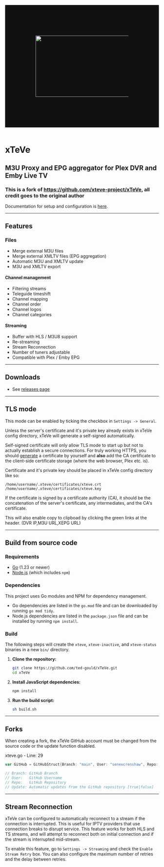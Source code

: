 <div align="center" style="background-color: #111; padding: 100;">
    <a href="https://github.com/ted-gould/xTeVe"><img width="880" height="200" src="html/img/logo_b_880x200.jpg" alt="xTeVe" /></a>
</div>
<br>

# xTeVe

## M3U Proxy and EPG aggregator for Plex DVR and Emby Live TV

### This is a fork of <https://github.com/xteve-project/xTeVe>, all credit goes to the original author

Documentation for setup and configuration is [here](https://github.com/xteve-project/xTeVe-Documentation/blob/main/en/configuration.md).

---

## Features

### Files

* Merge external M3U files
* Merge external XMLTV files (EPG aggregation)
* Automatic M3U and XMLTV update
* M3U and XMLTV export

#### Channel management

* Filtering streams
* Teleguide timeshift
* Channel mapping
* Channel order
* Channel logos
* Channel categories

#### Streaming

* Buffer with HLS / M3U8 support
* Re-streaming
* Stream Reconnection
* Number of tuners adjustable
* Compatible with Plex / Emby EPG

---

## Downloads

* See [releases page](https://github.com/ted-gould/xTeVe/releases)

---

## TLS mode

This mode can be enabled by ticking the checkbox in `Settings -> General`.

Unless the server's certificate and it's private key already exists in xTeVe config directory, xTeVe will generate a self-signed automatically.

Self-signed certificate will only allow TLS mode to start up but not to actually establish a secure connections.
For truly working HTTPS, you should [generate](https://gist.github.com/fntlnz/cf14feb5a46b2eda428e000157447309) a certificate by yourself and **also** add the CA certificate to the client-side certificate storage (where the web browser, Plex etc. is).

Certificate and it's private key should be placed in xTeVe config directory like so:

```text
/home/username/.xteve/certificates/xteve.crt
/home/username/.xteve/certificates/xteve.key
```

If the certificate is signed by a certificate authority (CA), it should be the concatenation of the server's certificate, any intermediates, and the CA's certificate.

This will also enable copy to clipboad by clicking the green links at the header. (DVR IP,M3U URL,XEPG URL)

---
<!-- 
### xTeVe Beta branch

New features and bug fixes are only available in beta branch. Only after successful testing are they are merged into the main branch.

**It is not recommended to use the beta version in a production system.**  

With the command line argument `branch` the Git Branch can be changed. xTeVe must be started via the terminal.  

#### Switch from main to beta branch

```text
xteve -branch beta

...
[xTeVe] GitHub:                https://github.com/senexcrenshaw
[xTeVe] Git Branch:            beta [senexcrenshaw]
...
```

#### Switch from beta to main branch

```text
xteve -branch main

...
[xTeVe] GitHub:                https://github.com/senexcrenshaw
[xTeVe] Git Branch:            main [senexcrenshaw]
...
```

When the branch is changed, an update is only performed if there is a new version and the update function is activated in the settings.  

--- -->

## Build from source code

### Requirements

* [Go](https://go.dev/dl/) (1.23 or newer)
* [Node.js](https://nodejs.org/en/download/) (which includes `npm`)

### Dependencies

This project uses Go modules and NPM for dependency management.

* Go dependencies are listed in the `go.mod` file and can be downloaded by running `go mod tidy`.
* Node.js dependencies are listed in the `package.json` file and can be installed by running `npm install`.

### Build

The following steps will create the `xteve`, `xteve-inactive`, and `xteve-status` binaries in a new `bin/` directory.

1. **Clone the repository:**
   ```sh
   git clone https://github.com/ted-gould/xTeVe.git
   cd xTeVe
   ```

2. **Install JavaScript dependencies:**
   ```sh
   npm install
   ```

3. **Run the build script:**
   ```sh
   sh build.sh
   ```

---

## Forks

When creating a fork, the xTeVe GitHub account must be changed from the source code or the update function disabled.

xteve.go - Line: 29

```go
var GitHub = GitHubStruct{Branch: "main", User: "senexcrenshaw", Repo: "xTeVe", Update: true}

// Branch: GitHub Branch
// User:   GitHub Username
// Repo:   GitHub Repository
// Update: Automatic updates from the GitHub repository [true|false]
```

---

## Stream Reconnection

xTeVe can be configured to automatically reconnect to a stream if the connection is interrupted. This is useful for IPTV providers that use connection breaks to disrupt service. This feature works for both HLS and TS streams, and will attempt to reconnect both on initial connection and if the stream is interrupted mid-stream.

To enable this feature, go to `Settings -> Streaming` and check the `Enable Stream Retry` box. You can also configure the maximum number of retries and the delay between retries.
